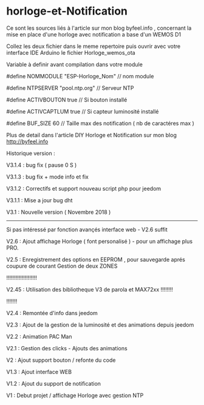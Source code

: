 # horloge-et-Notification
Ce sont les sources liés à l'article sur mon blog byfeel.info , concernant la mise en place d'une horloge avec notification a base d'un WEMOS D1

Collez les deux fichier dans le meme repertoire puis ouvrir avec votre interface IDE Arduino le fichier Horloge_wemos_ota

Variable à definir avant compilation dans votre module

#define NOMMODULE "ESP-Horloge_Nom"   // nom module

#define NTPSERVER "pool.ntp.org"         // Serveur NTP

#define ACTIVBOUTON true              // Si bouton installé

#define ACTIVCAPTLUM true              // Si capteur luminosité installé

#define  BUF_SIZE  60                    // Taille max des notification ( nb de caractéres max )

Plus de detail dans l'article DIY Horloge et Notification sur mon blog http://byfeel.info

Historique version :

V3.1.4 : bug fix ( pause 0 S )

V3.1.3 : bug fix + mode info et fix

V3.1.2 : Correctifs et support nouveau script php pour jeedom

V3.1.1 : Mise a jour bug dht

V3.1 : Nouvelle version ( Novembre 2018 )


--------------------------------------------
Si pas intéressé par fonction avançés interface web - V2.6 suffit


V2.6 : Ajout affichage Horloge ( font personalisé ) - pour un affichage plus PRO.

V2.5 : Enregistrement des options en EEPROM , pour sauvegarde aprés coupure de courant
Gestion de deux ZONES

!!!!!!!!!!!!!!!!!!!!

V2.45 : Utilisation des bibliotheque V3 de parola et MAX72xx  !!!!!!!!

!!!!!!!


V2.4 : Remontée d'info dans jeedom

V2.3 : Ajout de la gestion de la luminosité et des animations depuis jeedom

V2.2 : Animation PAC Man

V2.1 : Gestion des clicks - Ajouts des animations

V2 : Ajout support bouton / refonte du code

V1.3 : Ajout interface WEB

V1.2 : Ajout du support de notification

V1 : Debut projet / affichage Horloge avec gestion NTP
